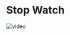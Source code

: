 <h1>Stop Watch</h1>

<img src="https://res.cloudinary.com/dxm2oqlbo/video/upload/v1677153893/Untitled_video_-_Made_with_Clipchamp_fsbgj0.mp4" alt='video'>
